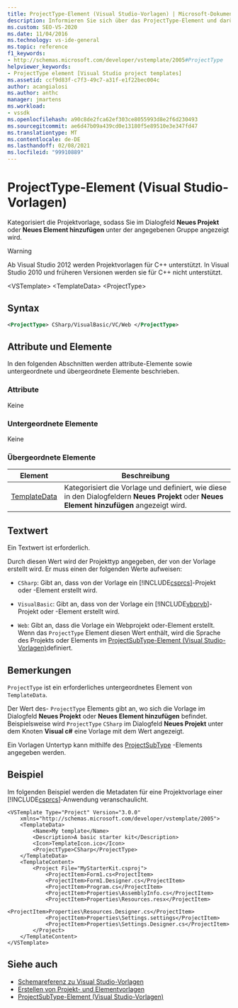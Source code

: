 ```yaml
---
title: ProjectType-Element (Visual Studio-Vorlagen) | Microsoft-Dokumentation
description: Informieren Sie sich über das ProjectType-Element und darüber, wie die Projektvorlage kategorisiert wird, sodass Sie im Dialogfeld Neues Projekt oder neues Element hinzufügen angezeigt wird.
ms.custom: SEO-VS-2020
ms.date: 11/04/2016
ms.technology: vs-ide-general
ms.topic: reference
f1_keywords:
- http://schemas.microsoft.com/developer/vstemplate/2005#ProjectType
helpviewer_keywords:
- ProjectType element [Visual Studio project templates]
ms.assetid: ccf9d83f-c7f3-49c7-a31f-e1f22bec004c
author: acangialosi
ms.author: anthc
manager: jmartens
ms.workload:
- vssdk
ms.openlocfilehash: a90c8de2fca62ef303ce8055993d8e2f6d230493
ms.sourcegitcommit: ae6d47b09a439cd0e13180f5e89510e3e347fd47
ms.translationtype: MT
ms.contentlocale: de-DE
ms.lasthandoff: 02/08/2021
ms.locfileid: "99910889"
---
```

# <a name="projecttype-element-visual-studio-templates"></a>ProjectType-Element (Visual Studio-Vorlagen)
Kategorisiert die Projektvorlage, sodass Sie im Dialogfeld **Neues Projekt** oder **Neues Element hinzufügen** unter der angegebenen Gruppe angezeigt wird.

> [!WARNING]
> Ab Visual Studio 2012 werden Projektvorlagen für C++ unterstützt. In Visual Studio 2010 und früheren Versionen werden sie für C++ nicht unterstützt.

 \<VSTemplate> \<TemplateData>
 \<ProjectType>

## <a name="syntax"></a>Syntax

```xml
<ProjectType> CSharp/VisualBasic/VC/Web </ProjectType>
```

## <a name="attributes-and-elements"></a>Attribute und Elemente
 In den folgenden Abschnitten werden attribute-Elemente sowie untergeordnete und übergeordnete Elemente beschrieben.

### <a name="attributes"></a>Attribute
 Keine

### <a name="child-elements"></a>Untergeordnete Elemente
 Keine

### <a name="parent-elements"></a>Übergeordnete Elemente

|Element|Beschreibung|
|-------------|-----------------|
|[TemplateData](../extensibility/templatedata-element-visual-studio-templates.md)|Kategorisiert die Vorlage und definiert, wie diese in den Dialogfeldern **Neues Projekt** oder **Neues Element hinzufügen** angezeigt wird.|

## <a name="text-value"></a>Textwert
 Ein Textwert ist erforderlich.

 Durch diesen Wert wird der Projekttyp angegeben, der von der Vorlage erstellt wird. Er muss einen der folgenden Werte aufweisen:

- `CSharp`: Gibt an, dass von der Vorlage ein [!INCLUDE[csprcs](../data-tools/includes/csprcs_md.md)]-Projekt oder -Element erstellt wird.

- `VisualBasic`: Gibt an, dass von der Vorlage ein [!INCLUDE[vbprvb](../code-quality/includes/vbprvb_md.md)]-Projekt oder -Element erstellt wird.

- `Web`: Gibt an, dass die Vorlage ein Webprojekt oder-Element erstellt. Wenn das `ProjectType` Element diesen Wert enthält, wird die Sprache des Projekts oder Elements im [ProjectSubType-Element (Visual Studio-Vorlagen)](../extensibility/projectsubtype-element-visual-studio-templates.md)definiert.

## <a name="remarks"></a>Bemerkungen
 `ProjectType` ist ein erforderliches untergeordnetes Element von `TemplateData`.

 Der Wert des- `ProjectType` Elements gibt an, wo sich die Vorlage im Dialogfeld **Neues Projekt** oder **Neues Element hinzufügen** befindet. Beispielsweise wird `ProjectType` `CSharp` im Dialogfeld **Neues Projekt** unter dem Knoten **Visual c#** eine Vorlage mit dem Wert angezeigt.

 Ein Vorlagen Untertyp kann mithilfe des [ProjectSubType](../extensibility/projectsubtype-element-visual-studio-templates.md) -Elements angegeben werden.

## <a name="example"></a>Beispiel
 Im folgenden Beispiel werden die Metadaten für eine Projektvorlage einer [!INCLUDE[csprcs](../data-tools/includes/csprcs_md.md)]-Anwendung veranschaulicht.

```
<VSTemplate Type="Project" Version="3.0.0"
    xmlns="http://schemas.microsoft.com/developer/vstemplate/2005">
    <TemplateData>
        <Name>My template</Name>
        <Description>A basic starter kit</Description>
        <Icon>TemplateIcon.ico</Icon>
        <ProjectType>CSharp</ProjectType>
    </TemplateData>
    <TemplateContent>
        <Project File="MyStarterKit.csproj">
            <ProjectItem>Form1.cs<ProjectItem>
            <ProjectItem>Form1.Designer.cs</ProjectItem>
            <ProjectItem>Program.cs</ProjectItem>
            <ProjectItem>Properties\AssemblyInfo.cs</ProjectItem>
            <ProjectItem>Properties\Resources.resx</ProjectItem>
            <ProjectItem>Properties\Resources.Designer.cs</ProjectItem>
            <ProjectItem>Properties\Settings.settings</ProjectItem>
            <ProjectItem>Properties\Settings.Designer.cs</ProjectItem>
        </Project>
    </TemplateContent>
</VSTemplate>
```

## <a name="see-also"></a>Siehe auch
- [Schemareferenz zu Visual Studio-Vorlagen](../extensibility/visual-studio-template-schema-reference.md)
- [Erstellen von Projekt- und Elementvorlagen](../ide/creating-project-and-item-templates.md)
- [ProjectSubType-Element (Visual Studio-Vorlagen)](../extensibility/projectsubtype-element-visual-studio-templates.md)

